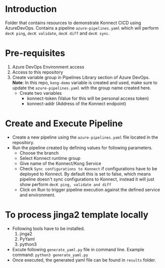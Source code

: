 # Introduction 
Folder that contains resources to demonstrate Konnect CICD using AzureDevOps. Contains a pipeline `azure-pipelines.yaml` which will perform `decK ping`, `decK validate`, `decK diff` and `decK sync`. 

# Pre-requisites
1. Azure DevOps Environment access
2. Access to this repository
3. Create variable group in Pipelines Library section of Azure DevOps. **Note**: In this repo, `kong-demo` variable is created and used, make sure to update the `azure-pipelines.yaml` with the group name created here. 
    - Create two variables
        - konnect-token (Value for this will be personal access token)
        - konnect-addr (Address of the Konnect endpoint)

# Create and Execute Pipeline
- Create a new pipeline using the `azure-pipelines.yaml` file located in the repository.
- Run the pipeline created by defining values for following parameters.
    - Choose the branch
    - Select Konnect runtime group
    - Give name of the Konnect/Kong Service
    - Check `Sync configurations to Konnect` if configurations have to be deployed to Konnect. By default this is set to false, which means pipeline doesn't sync configurations to Konnect, instead it will just show perform `decK ping, validate and diff`
    - Click on Run to trigger pipeline execution against the defined service and environment.

# To process jinga2 template locally
- Following tools have to be installed.
    1. jinga2
    2. PyYaml
    3. python3
- Excute following `generate_yaml.py` file in command line. Example command: `python3 generate_yaml.py`
- Once executed, the generated yaml file can be found in `results` folder.